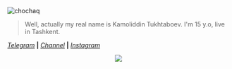 ![chochaq](https://i.imgur.com/K412aJq.jpeg)
> Well, actually my real name is Kamoliddin Tukhtaboev. I'm 15 y.o, live in Tashkent.


<i><a href="https://t.me/kamolgks">Telegram</a></i> <b>|</b>
<i><a href="https://t.me/linuxil1">Channel</a></i> <b>|</b>
<i><a href="https://Instagram.com/kamolgks">Instagram</a></i>








<div align="center">
<img src="https://github-readme-stats.vercel.app/api?username=Kamolgks&show_icons=true&title_color=black&icon_color=34abeb&text_color=black&bg_color=white" />
</div>
